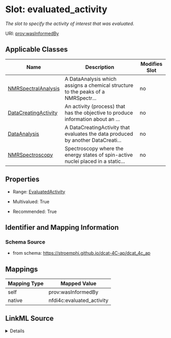 

# Slot: evaluated_activity


_The slot to specify the activity of interest that was evaluated._





URI: [prov:wasInformedBy](http://www.w3.org/ns/prov#wasInformedBy)



<!-- no inheritance hierarchy -->





## Applicable Classes

| Name | Description | Modifies Slot |
| --- | --- | --- |
| [NMRSpectralAnalysis](NMRSpectralAnalysis.md) | A DataAnalysis which assigns a chemical structure to the peaks of a NMRSpectr... |  no  |
| [DataCreatingActivity](DataCreatingActivity.md) | An activity (process) that has the objective to produce information about an ... |  no  |
| [DataAnalysis](DataAnalysis.md) | A DataCreatingActivity that evaluates the data produced by another DataCreati... |  no  |
| [NMRSpectroscopy](NMRSpectroscopy.md) | Spectroscopy where the energy states of spin-active nuclei placed in a static... |  no  |







## Properties

* Range: [EvaluatedActivity](EvaluatedActivity.md)

* Multivalued: True

* Recommended: True





## Identifier and Mapping Information







### Schema Source


* from schema: https://stroemphi.github.io/dcat-4C-ap/dcat_4c_ap




## Mappings

| Mapping Type | Mapped Value |
| ---  | ---  |
| self | prov:wasInformedBy |
| native | nfdi4c:evaluated_activity |




## LinkML Source

<details>
```yaml
name: evaluated_activity
description: The slot to specify the activity of interest that was evaluated.
from_schema: https://stroemphi.github.io/dcat-4C-ap/dcat_4c_ap
rank: 1000
slot_uri: prov:wasInformedBy
alias: evaluated_activity
domain_of:
- DataCreatingActivity
range: EvaluatedActivity
recommended: true
multivalued: true
inlined: true
inlined_as_list: true

```
</details>